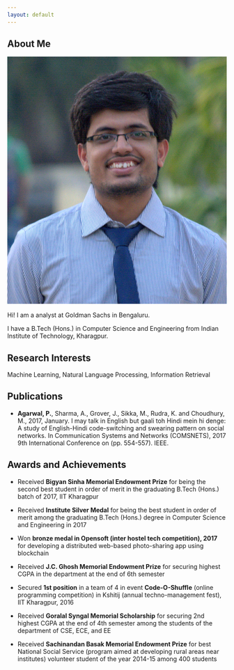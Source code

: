 ```yaml
---
layout: default
---
```


## About Me

<img class="profile-picture" src="profile2.jpg">

Hi! I am a analyst at Goldman Sachs in Bengaluru.

I have a B.Tech (Hons.) in Computer Science and Engineering from Indian Institute of Technology, Kharagpur.
 

## Research Interests

Machine Learning, Natural Language Processing, Information Retrieval

## Publications

* **Agarwal, P.**, Sharma, A., Grover, J., Sikka, M., Rudra, K. and Choudhury, M., 2017, January. I may talk in English but gaali toh Hindi mein hi denge: A study of English-Hindi code-switching and swearing pattern on social networks. In Communication Systems and Networks (COMSNETS), 2017 9th International Conference on (pp. 554-557). IEEE.

## Awards and Achievements


* Received **Bigyan Sinha Memorial Endowment Prize** for being the second best student in order of merit in the graduating B.Tech (Hons.) batch of 2017, IIT Kharagpur

* Received **Institute Silver Medal** for being the best student in order of merit among the graduating B.Tech (Hons.) degree in Computer Science and Engineering in 2017

* Won **bronze medal in Opensoft (inter hostel tech competition), 2017** for developing a distributed web-based photo-sharing app using blockchain

* Received **J.C. Ghosh Memorial Endowment Prize** for securing highest CGPA in the department at the end of 6th semester

* Secured **1st position** in a team of 4 in event **Code-O-Shuffle** (online programming competition) in Kshitij (annual techno-management fest), IIT Kharagpur, 2016

* Received **Goralal Syngal Memorial Scholarship** for securing 2nd highest CGPA at the end of 4th semester among the students of the department of CSE, ECE, and EE

* Received **Sachinandan Basak Memorial Endowment Prize** for best National Social Service (program aimed at developing rural areas near institutes) volunteer student of the year 2014-15 among 400 students
